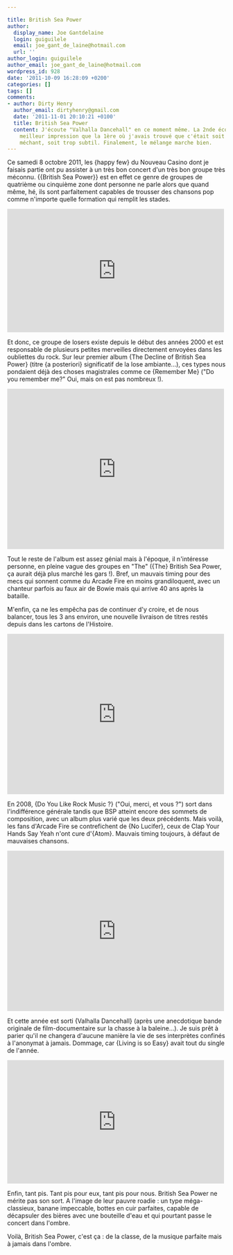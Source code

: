 ```yaml
---

title: British Sea Power
author:
  display_name: Joe Gantdelaine
  login: guiguilele
  email: joe_gant_de_laine@hotmail.com
  url: ''
author_login: guiguilele
author_email: joe_gant_de_laine@hotmail.com
wordpress_id: 928
date: '2011-10-09 16:28:09 +0200'
categories: []
tags: []
comments:
- author: Dirty Henry
  author_email: dirtyhenry@gmail.com
  date: '2011-11-01 20:10:21 +0100'
  title: British Sea Power
  content: J'écoute "Valhalla Dancehall" en ce moment même. La 2nde écoute donne une
    meilleur impression que la 1ère où j'avais trouvé que c'était soit trop bête et
    méchant, soit trop subtil. Finalement, le mélange marche bien.
---
```

Ce samedi 8 octobre 2011, les {happy few} du Nouveau Casino dont je faisais partie ont pu assister à un très bon concert d'un très bon groupe très méconnu.
{{British Sea Power}} est en effet ce genre de groupes de quatrième ou cinquième zone dont personne ne parle alors que quand même, hé, ils sont parfaitement capables de trousser des chansons pop comme n'importe quelle formation qui remplit les stades.

<iframe width="500" height="284" src="http://www.youtube.com/embed/w2n-7K0Ef6Y" frameborder="0" allowfullscreen></iframe>

Et donc, ce groupe de losers existe depuis le début des années 2000 et est responsable de plusieurs petites merveilles directement envoyées dans les oubliettes du rock. Sur leur premier album {The Decline of British Sea Power} (titre {a posteriori} significatif de la lose ambiante...), ces types nous pondaient déjà des choses magistrales comme ce {Remember Me} ("Do you remember me?" Oui, mais on est pas nombreux !).

<iframe width="500" height="369" src="http://www.youtube.com/embed/ua4BiBV6i6o" frameborder="0" allowfullscreen></iframe>

Tout le reste de l'album est assez génial mais à l'époque, il n'intéresse personne, en pleine vague des groupes en "The" ({The} British Sea Power, ça aurait déjà plus marché les gars !). Bref, un mauvais timing pour des mecs qui sonnent comme du Arcade Fire en moins grandiloquent, avec un chanteur parfois au faux air de Bowie mais qui arrive 40 ans après la bataille.

M'enfin, ça ne les empêcha pas de continuer d'y croire, et de nous balancer, tous les 3 ans environ, une nouvelle livraison de titres restés depuis dans les cartons de l'Histoire.

<iframe width="500" height="369" src="http://www.youtube.com/embed/YYJKtC2cMoo" frameborder="0" allowfullscreen></iframe>

En 2008, {Do You Like Rock Music ?} ("Oui, merci, et vous ?") sort dans l'indifférence générale tandis que BSP atteint encore des sommets de composition, avec un album plus varié que les deux précédents. Mais voilà, les fans d'Arcade Fire se contrefichent de {No Lucifer}, ceux de Clap Your Hands Say Yeah n'ont cure d'{Atom}. Mauvais timing toujours, à défaut de mauvaises chansons.

<iframe width="500" height="369" src="http://www.youtube.com/embed/ZqbfnTW1qKM" frameborder="0" allowfullscreen></iframe>

Et cette année est sorti {Valhalla Dancehall} (après une anecdotique bande originale de film-documentaire sur la chasse à la baleine...). Je suis prêt à parier qu'il ne changera d'aucune manière la vie de ses interprètes confinés à l'anonymat à jamais. Dommage, car {Living is so Easy} avait tout du single de l'année.

<iframe width="500" height="284" src="http://www.youtube.com/embed/CNOrK_T4UOI" frameborder="0" allowfullscreen></iframe>

Enfin, tant pis. Tant pis pour eux, tant pis pour nous. British Sea Power ne mérite pas son sort. A l'image de leur pauvre roadie : un type méga-classieux, banane impeccable, bottes en cuir parfaites, capable de décapsuler des bières avec une bouteille d'eau et qui pourtant passe le concert dans l'ombre.

Voilà, British Sea Power, c'est ça : de la classe, de la musique parfaite mais à jamais dans l'ombre.
